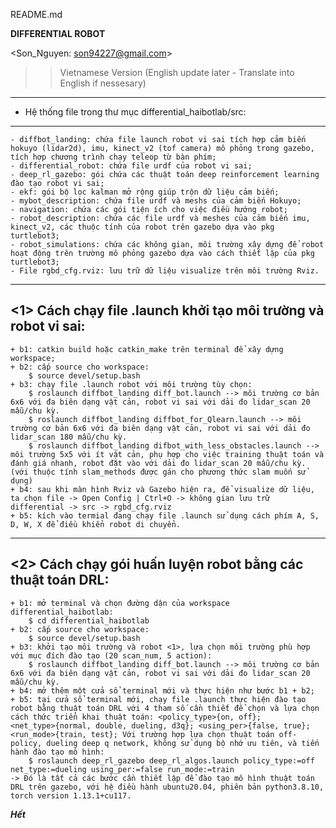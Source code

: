 README.md

____________<HAIBOTLAB> DIFFERENTIAL ROBOT____________

<Son_Nguyen: son94227@gmail.com> 

>> Vietnamese Version (English update later - Translate into English if nessesary)

---------------------------------------------------------
* Hệ thống file trong thư mục differential_haibotlab/src: 
---------------------------------------------------------
	- diffbot_landing: chứa file launch robot vi sai tích hợp cảm biến hokuyo (lidar2d), imu, kinect_v2 (tof camera) mô phỏng trong gazebo, tích hợp chương trình chạy teleop từ bàn phím;
	- differential_robot: chứa file urdf của robot vi sai;
	- deep_rl_gazebo: gói chứa các thuật toán deep reinforcement learning đào tạo robot vi sai;
	- ekf: gói bộ lọc kalman mở rộng giúp trộn dữ liệu cảm biến;
	- mybot_description: chứa file urdf và meshs của cảm biến Hokuyo;
	- navigation: chứa các gói tiện ích cho việc điều hướng robot;
	- robot_description: chứa các file urdf và meshes của cảm biến imu, kinect_v2, các thuộc tính của robot trên gazebo dựa vào pkg turtlebot3;
	- robot_simulations: chứa các không gian, môi trường xây dựng để robot hoạt động trên trường mô phỏng gazebo dựa vào cách thiết lập của pkg turtlebot3;
	- File rgbd_cfg.rviz: lưu trữ dữ liệu visualize trên môi trường Rviz.

---------------------------------------------------------------
<1> Cách chạy file .launch khởi tạo môi trường và robot vi sai: 
---------------------------------------------------------------
	+ b1: catkin build hoặc catkin_make trên terminal để xây dựng workspace;
	+ b2: cấp source cho workspace: 
		$ source devel/setup.bash
	+ b3: chạy file .launch robot với môi trường tùy chọn: 
    	$ roslaunch diffbot_landing diff_bot.launch --> môi trường cơ bản 6x6 với đa biên dạng vật cản, robot vi sai với dải đo lidar_scan 20 mẫu/chu kỳ.
    	$ roslaunch diffbot_landing diffbot_for_Qlearn.launch --> môi trường cơ bản 6x6 với đa biên dạng vật cản, robot vi sai với dải đo lidar_scan 180 mẫu/chu kỳ.
     	$ roslaunch diffbot_landing difbot_with_less_obstacles.launch --> môi trường 5x5 với ít vật cản, phụ hợp cho việc training thuật toán và đánh giá nhanh, robot đặt vào với dải đo lidar_scan 20 mẫu/chu kỳ.
	(với thuộc tính slam_methods được gán cho phương thức slam muốn sử dụng)
	+ b4: sau khi màn hình Rviz và Gazebo hiện ra, để visualize dữ liệu, ta chọn file -> Open Config | Ctrl+O -> không gian lưu trữ differential -> src -> rgbd_cfg.rviz
	+ b5: kích vào termial đang chạy file .launch sử dụng cách phím A, S, D, W, X để điều khiển robot di chuyển.

-----------------------------------------------------------
<2> Cách chạy gói huấn luyện robot bằng các thuật toán DRL: 
-----------------------------------------------------------
	+ b1: mở terminal và chọn đường dận của workspace differential_haibotlab:
		$ cd differential_haibotlab
	+ b2: cấp source cho workspace:
		$ source devel/setup.bash
	+ b3: khởi tạo môi trường và robot <1>, lựa chọn môi trường phù hợp với mục đích đào tạo (20 scan_num, 5 action):
		$ roslaunch diffbot_landing diff_bot.launch --> môi trường cơ bản 6x6 với đa biên dạng vật cản, robot vi sai với dải đo lidar_scan 20 mẫu/chu kỳ.
	+ b4: mở thêm một cửa sổ terminal mới và thực hiện như bước b1 + b2;
	+ b5: tại cửa sổ terminal mới, chạy file .launch thực hiện đào tạo robot bằng thuật toán DRL với 4 tham số cần thiết để chọn và lựa chọn cách thức triển khai thuật toán: <policy_type>{on, off};        <net_type>{normal, double, dueling, d3q}; <using_per>{false, true}; <run_mode>{train, test}; Với trường hợp lựa chọn thuật toán off-policy, dueling deep q network, không sử dụng bộ nhớ ưu tiên, và tiến hành đào tạo mô hình:
		$ roslaunch deep_rl_gazebo deep_rl_algos.launch policy_type:=off net_type:=dueling using_per:=false run_mode:=train
	-> Đó là tất cả các bước cần thiết lập để đào tạo mô hình thuật toán DRL trên gazebo, với hệ điều hành ubuntu20.04, phiên bản python3.8.10, torch version 1.13.1+cu117.

_____Hết_____
